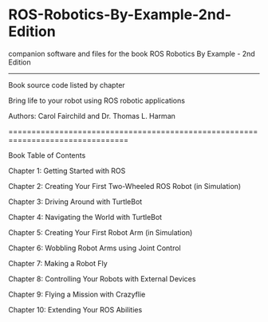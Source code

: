 # ROS-Robotics-By-Example-2nd-Edition
companion software and files for the book ROS Robotics By Example - 2nd Edition

--------------------------------------------------------------------------------
Book source code listed by chapter

Bring life to your robot using ROS robotic applications

Authors: Carol Fairchild and Dr. Thomas L. Harman

================================================================================

Book Table of Contents

Chapter 1: Getting Started with ROS

Chapter 2: Creating Your First Two-Wheeled ROS Robot (in Simulation)

Chapter 3: Driving Around with TurtleBot

Chapter 4: Navigating the World with TurtleBot

Chapter 5: Creating Your First Robot Arm (in Simulation)

Chapter 6: Wobbling Robot Arms using Joint Control

Chapter 7: Making a Robot Fly

Chapter 8: Controlling Your Robots with External Devices

Chapter 9: Flying a Mission with Crazyflie

Chapter 10: Extending Your ROS Abilities
